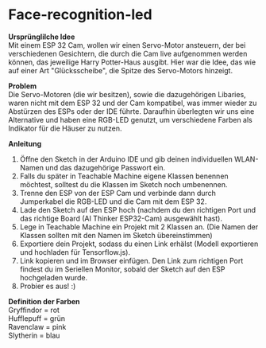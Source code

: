 # Face-recognition-led

**Ursprünglilche Idee** <br>
Mit einem ESP 32 Cam, wollen wir einen Servo-Motor ansteuern, der bei verschiedenen Gesichtern, die durch die Cam live aufgenommen werden können, das jeweilige Harry Potter-Haus ausgibt. Hier war die Idee, das wie auf einer Art "Glücksscheibe", die Spitze des Servo-Motors hinzeigt. 

**Problem** <br>
Die Servo-Motoren (die wir besitzen), sowie die dazugehörigen Libaries, waren nicht mit dem ESP 32 und der Cam kompatibel, was immer wieder zu Abstürzen des ESPs oder der IDE führte.
Daraufhin überlegten wir uns eine Alternative und haben eine RGB-LED genutzt, um verschiedene Farben als Indikator für die Häuser zu nutzen.

**Anleitung**
1. Öffne den Sketch in der Arduino IDE und gib deinen individuellen WLAN-Namen und das dazugehörige Passwort ein.
2. Falls du später in Teachable Machine eigene Klassen benennen möchtest, solltest du die Klassen im Sketch noch umbenennen.
3. Trenne den ESP von der ESP Cam und verbinde dann durch Jumperkabel die RGB-LED und die Cam mit dem ESP 32.
4. Lade den Sketch auf den ESP hoch (nachdem du den richtigen Port und das richtige Board (AI Thinker ESP32-Cam) ausgewählt hast).
5. Lege in Teachable Machine ein Projekt mit 2 Klassen an. (Die Namen der Klassen sollten mit den Namen im Sketch übereinstimmen)
6. Exportiere dein Projekt, sodass du einen Link erhälst (Modell exportieren und hochladen für Tensorflow.js).
7. Link kopieren und im Browser einfügen. Den Link zum richtigen Port findest du im Seriellen Monitor, sobald der Sketch auf den ESP hochgeladen wurde.
8. Probier es aus! :) 

**Definition der Farben**
<br>Gryffindor = rot
<br>Hufflepuff = grün
<br>Ravenclaw  = pink
<br>Slytherin = blau


